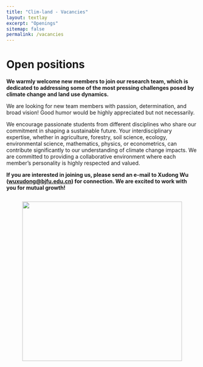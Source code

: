 ```yaml
---
title: "Clim-land - Vacancies"
layout: textlay
excerpt: "Openings"
sitemap: false
permalink: /vacancies
---
```


# Open positions

**We warmly welcome new members to join our research team, which is dedicated to addressing some of the most pressing challenges posed by climate change and land use dynamics.**

We are looking for new team members with passion, determination, and broad vision! Good humor would be highly appreciated but not necessarily. 

We encourage passionate students from different disciplines who share our commitment in shaping a sustainable future. Your interdisciplinary expertise, whether in agriculture, forestry, soil science, ecology, environmental science, mathematics, physics, or econometrics, can contribute significantly to our understanding of climate change impacts. We are committed to providing a collaborative environment where each member’s personality is highly respected and valued.

**If you are interested in joining us, please send an e-mail to Xudong Wu (wuxudong@bjfu.edu.cn) for connection. We are excited to work with you for mutual growth!**

<div style="text-align: center;"> <!-- 将包裹figure的div设置为文本居中 -->
  <figure class="fourth" style="display: inline-block;"> <!-- 设置figure为行内块以便整体居中 -->
    <img src="{{ site.url }}{{ site.baseurl }}/images/welcome.JPG" style="width: 420px; margin-bottom: 20px;"> <!-- 移除了display:block和margin:auto -->
  </figure>
</div>